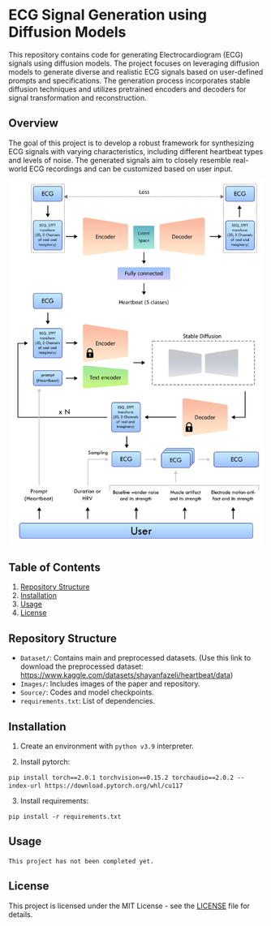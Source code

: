 # ECG Signal Generation using Diffusion Models

This repository contains code for generating Electrocardiogram (ECG) signals using diffusion models. The project focuses on leveraging diffusion models to generate diverse and realistic ECG signals based on user-defined prompts and specifications. The generation process incorporates stable diffusion techniques and utilizes pretrained encoders and decoders for signal transformation and reconstruction.


## Overview

The goal of this project is to develop a robust framework for synthesizing ECG signals with varying characteristics, including different heartbeat types and levels of noise. The generated signals aim to closely resemble real-world ECG recordings and can be customized based on user input.

![ECG Signal](Images/main.jpg)


## Table of Contents

1. [Repository Structure](#repository-structure)
2. [Installation](#installation)
3. [Usage](#usage)
4. [License](#license)


## Repository Structure

- `Dataset/`: Contains main and preprocessed datasets. (Use this link to download the preprocessed dataset: https://www.kaggle.com/datasets/shayanfazeli/heartbeat/data)
- `Images/`: Includes images of the paper and repository.
- `Source/`: Codes and model checkpoints.
- `requirements.txt`: List of dependencies.


## Installation

1. Create an environment with `python v3.9` interpreter.

2. Install pytorch:

```shell
pip install torch==2.0.1 torchvision==0.15.2 torchaudio==2.0.2 --index-url https://download.pytorch.org/whl/cu117
```

3. Install requirements:

```shell
pip install -r requirements.txt
```


## Usage

```text
This project has not been completed yet.
```


## License

This project is licensed under the MIT License - see the [LICENSE](LICENSE) file for details.

